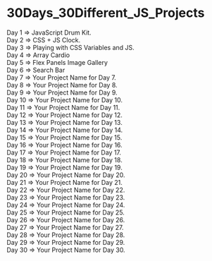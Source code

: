 # 30Days_30Different_JS_Projects

Day 1 => JavaScript Drum Kit.  
Day 2 => CSS + JS Clock.  
Day 3 => Playing with CSS Variables and JS.   
Day 4 => Array Cardio  
Day 5 => Flex Panels Image Gallery  
Day 6 => Search Bar                          
Day 7 => Your Project Name for Day 7.  
Day 8 => Your Project Name for Day 8.  
Day 9 => Your Project Name for Day 9.  
Day 10 => Your Project Name for Day 10.  
Day 11 => Your Project Name for Day 11.  
Day 12 => Your Project Name for Day 12.  
Day 13 => Your Project Name for Day 13.  
Day 14 => Your Project Name for Day 14.  
Day 15 => Your Project Name for Day 15.  
Day 16 => Your Project Name for Day 16.  
Day 17 => Your Project Name for Day 17.  
Day 18 => Your Project Name for Day 18.  
Day 19 => Your Project Name for Day 19.  
Day 20 => Your Project Name for Day 20.  
Day 21 => Your Project Name for Day 21.  
Day 22 => Your Project Name for Day 22.  
Day 23 => Your Project Name for Day 23.  
Day 24 => Your Project Name for Day 24.  
Day 25 => Your Project Name for Day 25.  
Day 26 => Your Project Name for Day 26.  
Day 27 => Your Project Name for Day 27.  
Day 28 => Your Project Name for Day 28.  
Day 29 => Your Project Name for Day 29.  
Day 30 => Your Project Name for Day 30.  
